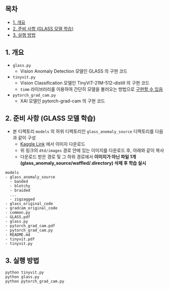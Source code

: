 ## 목차

* [1. 개요](#1-개요)
* [2. 준비 사항 (GLASS 모델 학습)](#2-준비-사항-glass-모델-학습)
* [3. 실행 방법](#3-실행-방법)

## 1. 개요

* ```glass.py```
  * Vision Anomaly Detection 모델인 GLASS 의 구현 코드
* ```tinyvit.py```
  * Vision Classification 모델인 TinyViT-21M-512-distill 의 구현 코드
  * ```timm``` 라이브러리를 이용하여 간단히 모델을 불러오는 방법으로 [구현할 수 있음](https://huggingface.co/timm/tiny_vit_21m_512.dist_in22k_ft_in1k)
* ```pytorch_grad_cam.py```
  * XAI 모델인 pytorch-grad-cam 의 구현 코드

## 2. 준비 사항 (GLASS 모델 학습)

* 본 디렉토리 ```models``` 의 하위 디렉토리인 ```glass_anomaly_source``` 디렉토리를 다음과 같이 구성
  * [Kaggle Link](https://www.kaggle.com/datasets/jmexpert/describable-textures-dataset-dtd) 에서 이미지 다운로드
  * 위 링크의 ```dtd/images``` 경로 안에 있는 이미지를 다운로드 후, 아래와 같이 복사
  * 다운로드 받은 경로 및 그 하위 경로에서 **이미지가 아닌 파일 1개 (glass_anomaly_source/waffled/.directory) 삭제 후 학습 실시**

```
models
- glass_anomaly_source
  - banded
  - blotchy
  - braided
  ...
  - zigzagged
- glass_original_code
- gradcam_original_code
- common.py
- GLASS.pdf
- glass.py
- pytorch_grad_cam.pdf
- pytorch_grad_cam.py
- README.md
- tinyvit.pdf
- tinyvit.py
```

## 3. 실행 방법

```
python tinyvit.py
python glass.py
python pytorch_grad_cam.py
```
